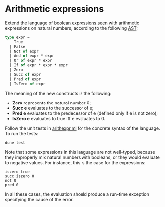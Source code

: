 # Arithmetic expressions

Extend the language of [boolean expressions seen](../andboolexpr) with arithmetic expressions on natural numbers,
according to the following [AST](src/ast.ml):
```ocaml
type expr =
    True
  | False
  | Not of expr
  | And of expr * expr
  | Or of expr * expr
  | If of expr * expr * expr
  | Zero
  | Succ of expr
  | Pred of expr
  | IsZero of expr
```
The meaning of the new constructs is the following:
- **Zero** represents the natural number 0;
- **Succ e** evaluates to the successor of e;
- **Pred e** evaluates to the predecessor of e (defined only if e is not zero);
- **IsZero e** evaluates to true iff e evaluates to 0.

Follow the unit tests in [arithexpr.ml](test/arithexpr.ml) for the concrete syntax of the language. To run the tests:
```
dune test
```

Note that some expressions in this language are not well-typed, because they improperly mix natural numbers with booleans, 
or they would evaluate to negative values.
For instance, this is the case for the expressions:
```
iszero true
succ iszero 0
not 0
pred 0
```
In all these cases, the evaluation should produce a run-time exception specifying the cause of the error.
